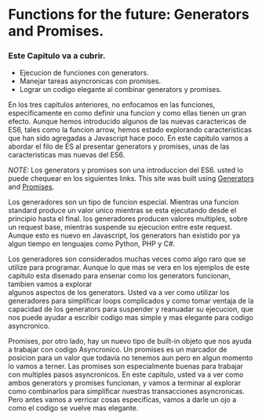# Functions for the future: Generators and Promises.

### Este Capitulo va a cubrir.
* Ejecucion de funciones con generators.
* Manejar tareas asyncronicas con promises.
* Lograr un codigo elegante al combinar generators y promises.

En los tres capitulos anteriores, no enfocamos en las funciones, especificamente en como definir una funcion y como 
ellas tienen un gran efecto. Aunque hemos introducido algunos de las nuevas caractericas de ES6, tales como la funcion 
arrow, hemos estado explorando caracteristicas que han sido agregadas a Javascript hace poco. En este capitulo vamos a 
abordar el filo de ES al presentar generators y promises, unas de las caracteristicas mas nuevas del ES6.

*NOTE:* Los generators y promises son una introduccion del ES6. usted lo puede chequear en los siguientes links.
This site was built using [Generators](http://kangax.github.io/compat-table/es6/#test-generators) and 
[Promises](http://kangax.github.io/compat-table/es6/#test-Promise).

Los generadores son un tipo de funcion especial. Mientras una funcion standard produce un valor unico mientras se esta 
ejecutando desde el principio hasta el final. los generadores producen valores multiples, sobre un request base, 
mientras suspende su ejecucion entre este request. Aunque esto es nuevo en Javascript, los generators han existido 
por ya algun tiempo en lenguajes como Python, PHP y C#.

Los generadores son considerados muchas veces como algo raro que se utilize para programar. Aunque lo que mas se vera 
en los ejemplos de este capitulo esta disenado para ensenar como los generators funcionan, tambien vamos a explorar  
algunos aspectos de los generators. Usted va a ver como utilizar los generadores para simplificar loops complicados y 
como tomar ventaja de la capacidad de los generators para suspender y reanuadar su ejecucion, que nos puede ayudar a 
escribir codigo mas simple y mas elegante para codigo asyncronico.

Promises, por otro lado, hay un nuevo tipo de built-in objeto que nos ayuda a trabajar con codigo Asyncronico. Un
promises es un marcador de posicion para un valor que todavia no tenemos aun pero en algun momento lo vamos a terner. 
Las promises son especialmente buenas para trabajar con multiples pasos asyncronicos. En este capitulo, usted va a ver 
como ambos generators y promises funcionan, y vamos a terminar al explorar como combinarlos para simplificar nuestras 
transacciones asyncronicas. Pero antes vamos a verricar cosas especificas, vamos a darle un ojo a como el codigo se vuelve 
mas elegante.